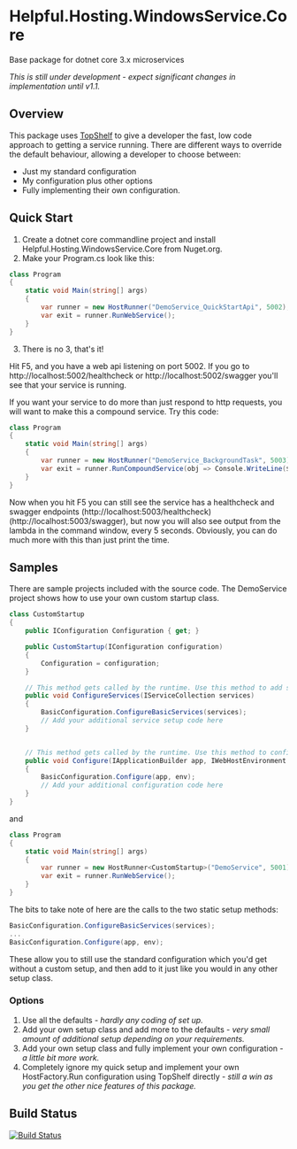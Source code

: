 # Helpful.Hosting.WindowsService.Core
Base package for dotnet core 3.x microservices

*This is still under development - expect significant changes in implementation until v1.1.*
## Overview
This package uses [TopShelf](http://topshelf-project.com/) to give a developer the fast, 
low code approach to getting a service running. There are different ways to override the default behaviour, 
allowing a developer to choose between:
* Just my standard configuration
* My configuration plus other options
* Fully implementing their own configuration.

## Quick Start
1. Create a dotnet core commandline project and install Helpful.Hosting.WindowsService.Core from Nuget.org.
2. Make your Program.cs look like this:
```c#
class Program
{
    static void Main(string[] args)
    {
        var runner = new HostRunner("DemoService_QuickStartApi", 5002);
        var exit = runner.RunWebService();
    }
}
```
3. There is no 3, that's it!

Hit F5, and you have a web api listening on port 5002. If you go to http://localhost:5002/healthcheck or 
http://localhost:5002/swagger you'll see that your service is running.

If you want your service to do more than just respond to http requests, you will want to make this a 
compound service. Try this code:
```c#
class Program
{
    static void Main(string[] args)
    {
        var runner = new HostRunner("DemoService_BackgroundTask", 5003);
        var exit = runner.RunCompoundService(obj => Console.WriteLine($"The time is: {DateTime.Now:T}"), null, 5000);
    }
}
```
Now when you hit F5 you can still see the service has a healthcheck and swagger endpoints (http://localhost:5003/healthcheck)
(http://localhost:5003/swagger), but now you will also see output from the lambda in the command window, every 5 seconds.
Obviously, you can do much more with this than just print the time.

## Samples
There are sample projects included with the source code. The DemoService project shows how to use your own custom 
startup class.
```c#
class CustomStartup
{
    public IConfiguration Configuration { get; }

    public CustomStartup(IConfiguration configuration)
    {
        Configuration = configuration;
    }

    // This method gets called by the runtime. Use this method to add services to the container.
    public void ConfigureServices(IServiceCollection services)
    {
        BasicConfiguration.ConfigureBasicServices(services);
        // Add your additional service setup code here
    }


    // This method gets called by the runtime. Use this method to configure the HTTP request pipeline.
    public void Configure(IApplicationBuilder app, IWebHostEnvironment env)
    {
        BasicConfiguration.Configure(app, env);
        // Add your additional configuration code here
    }
}
```
and
```c#
class Program
{
    static void Main(string[] args)
    {
        var runner = new HostRunner<CustomStartup>("DemoService", 5001);
        var exit = runner.RunWebService();
    }
}
```
The bits to take note of here are the calls to the two static setup methods:
```c#
BasicConfiguration.ConfigureBasicServices(services);
...
BasicConfiguration.Configure(app, env);
```
These allow you to still use the standard configuration which you'd get without a custom setup, and then add to it just
like you would in any other setup class.

### Options
1. Use all the defaults - *hardly any coding of set up.*
2. Add your own setup class and add more to the defaults - *very small amount of additional setup depending on your requirements.*
3. Add your own setup class and fully implement your own configuration - *a little bit more work.*
4. Completely ignore my quick setup and implement your own HostFactory.Run configuration using TopShelf directly - *still a win as you get the other nice features of this package.*

## Build Status
[![Build Status](https://dev.azure.com/pete0159/Helpful.Libraries/_apis/build/status/RokitSalad.Helpful.Hosting.WindowsService.Core?branchName=master)](https://dev.azure.com/pete0159/Helpful.Libraries/_build/latest?definitionId=4&branchName=master)